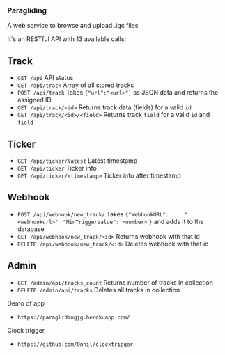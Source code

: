 ### Paragliding

A web service to browse and upload .igc files


It's an RESTful API with 13 available calls:

## Track

- `GET /api`
	API status
- `GET /api/track`
	Array of all stored tracks
- `POST /api/track`
	Takes `{"url":"<url>"}` as JSON data and returns the assigned ID.
- `GET /api/track/<id>`
	Returns track data (fields) for a valid `id`
- `GET /api/track/<id>/<field>`
	Returns track `field` for a valid `id` and `field`

## Ticker
- `GET /api/ticker/latest`
    Latest timestamp
- `GET /api/ticker`
    Ticker info
- `GET /api/ticker/<timestamp>`
    Ticker info after timestamp

## Webhook
- `POST /api/webhook/new_track/`
    Takes `{"WebhookURL":     "<webhookurl>"`
          ` "MinTriggerValue": <number>`
          `}`
    and adds it to the database
- `GET /api/webhook/new_track/<id>`
    Returns webhook with that id
- `DELETE /api/webhook/new_track/<id>`
    Deletes webhook with that id

## Admin
- `GET /admin/api/tracks_count`
    Returns number of tracks in collection
- `DELETE /admin/api/tracks`
    Deletes all tracks in collection

	
Demo of app
 - `https://paraglidingjg.herokuapp.com/`

Clock trigger
- `https://github.com/Onhil/clocktrigger`

